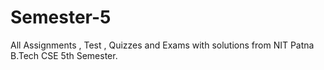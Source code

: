 # Semester-5
All Assignments , Test , Quizzes and Exams with solutions from NIT Patna B.Tech CSE 5th Semester.

